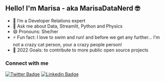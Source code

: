 ## Hello! I'm Marisa - aka MarisaDataNerd 🤓

<!--
- 🌱 I’m currently learning ...
- 👯 I’m looking to collaborate on ...
- 🤔 I’m looking for help with ...
- 📫 How to reach me: ...
use https://shields.io/ for badges
-->

- 🔭 I’m a Developer Relations expert
- 💬 Ask me about Data, Streamlit, Python and Physics
- 😄 Pronouns: She/her
- ⚡️ Fun fact: I love to swim and run! and before we get any further... I'm not a crazy cat person, your a crazy people person!
- 🥅 2022 Goals: to contribute to more public open source projects

### Connect with me
[![Twitter Badge](https://img.shields.io/twitter/follow/MarisaDataNerd?style=social)](https://twitter.com/MarisaDataNerd)
[![Linkedin Badge](https://img.shields.io/badge/Marisa-0e76a8?style=flat&labelColor=0e76a8&logo=linkedin&logoColor=white)](https://www.linkedin.com/in/marisa-smith-datanerd/)
<!--[![Mail Badge](https://img.shields.io/badge/-CoderOne-e74c3c?style=flat&labelColor=e74c3c&logo=youtube&logoColor=white)](https://youtube.com/coderone)
[
[![Mail Badge](https://img.shields.io/badge/-@islempenywis-e84393?style=flat&labelColor=e84393&logo=instagram&logoColor=white)](https://instagram.com/islempenywis)
[![Mail Badge](https://img.shields.io/badge/-islempenywis-c0392b?style=flat&labelColor=c0392b&logo=gmail&logoColor=white)](mailto:islempenywis@gmail.com)

https://img.shields.io/twitter/follow/MarisaDataNerd?logo=linkedin&style=social

#### Profile Visits

![visitors](https://visitor-badge.glitch.me/badge?page_id=ipenywis.ipenywis)

<details>
<summary>
  More stuff about me
</summary>

<br >

I love sharing knowledge and putting tutorials, courses and posts together for helping other developers, and tjat's why CoderOne Youtube Channel exists!


#### Github Stats

![Ipenywis's github stats](https://github-readme-stats.vercel.app/api?username=ipenywis&count_private=true&theme=tokyonight&hide=contribs,prs)

</details>
-->
